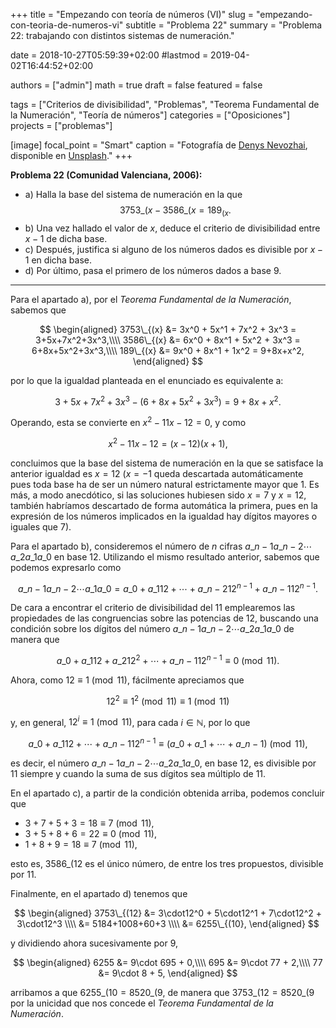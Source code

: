 +++
title = "Empezando con teoría de números (VI)"
slug  = "empezando-con-teoria-de-numeros-vi"
subtitle = "Problema 22"
summary  = "Problema 22: trabajando con distintos sistemas de numeración."

date     = 2018-10-27T05:59:39+02:00
#lastmod = 2019-04-02T16:44:52+02:00

authors  = ["admin"]
math     = true
draft    = false
featured = false

tags       = ["Criterios de divisibilidad", "Problemas", "Teorema Fundamental de la Numeración", "Teoría de números"]
categories = ["Oposiciones"]
projects   = ["problemas"]

[image]
  focal_point = "Smart"
  caption     = "Fotografía de [Denys Nevozhai](https://unsplash.com/@dnevozhai), disponible en [Unsplash](https://unsplash.com/photos/P1Irb5y18-A)."
+++

**Problema 22 (Comunidad Valenciana, 2006):** 

- a) Halla la base del sistema de numeración en la que $$3753\_{(x} - 3586\_{(x} = 189_{(x}.$$
- b) Una vez hallado el valor de $x$, deduce el criterio de divisibilidad entre $x-1$ de dicha base.
- c) Después, justifica si alguno de los números dados es divisible por $x-1$ en dicha base.
- d) Por último, pasa el primero de los números dados a base $9$. 

***

Para el apartado a), por el *Teorema Fundamental de la Numeración*, sabemos que

$$
\begin{aligned}
3753\_{(x} &= 3x^0 + 5x^1 + 7x^2 + 3x^3 = 3+5x+7x^2+3x^3,\\\\ 3586\_{(x} &= 6x^0 + 8x^1 + 5x^2 + 3x^3 = 6+8x+5x^2+3x^3,\\\\ 189\_{(x} &= 9x^0 + 8x^1 + 1x^2 = 9+8x+x^2,
\end{aligned}
$$

por lo que la igualdad planteada en el enunciado es equivalente a:

$$
3+5x+7x^2+3x^3 - (6+8x+5x^2+3x^3) = 9+8x+x^2.
$$

Operando, esta se convierte en $x^2-11x-12=0$, y como 

$$
x^2-11x-12 = (x-12)(x+1),
$$ 

concluimos que la base del sistema de numeración en la que se satisface la anterior igualdad es $x=12$ ($x=-1$ queda descartada automáticamente pues toda base ha de ser un número natural estrictamente mayor que $1$. Es más, a modo anecdótico, si las soluciones hubiesen sido $x=7$ y $x=12$, también habríamos descartado de forma automática la primera, pues en la expresión de los números implicados en la igualdad hay dígitos mayores o iguales que $7$).

Para el apartado b), consideremos el número de $n$ cifras $a\_{n-1}a\_{n-2}\cdots a\_2a\_1a\_0$ en base $12$. Utilizando el mismo resultado anterior, sabemos que podemos expresarlo como

$$
a\_{n-1}a\_{n-2}\cdots a\_1a\_0 = a\_0+a\_112+\cdots+a\_{n-2}12^{n-1}+a\_{n-1}12^{n-1}.
$$

De cara a encontrar el criterio de divisibilidad del $11$ emplearemos las propiedades de las congruencias sobre las potencias de $12$, buscando una condición sobre los dígitos del número $a\_{n-1}a\_{n-2}\cdots a\_2a\_1a\_0$ de manera que

$$
a\_0+a\_112+a\_212^2+\cdots+a\_{n-1}12^{n-1}\equiv 0\pmod{11}.
$$

Ahora, como $12\equiv 1\pmod{11}$, fácilmente apreciamos que 

$$
12^2\equiv 1^2\pmod{11}\equiv 1\pmod{11}
$$ 

y, en general, $12^i\equiv 1\pmod{11}$, para cada $i\in\mathbb{N}$, por lo que

$$
a\_0+a\_112+\cdots+a\_{n-1}12^{n-1}\equiv (a\_0+a\_1+\cdots+a\_{n-1})\pmod{11},
$$

es decir, el número $a\_{n-1}a\_{n-2}\cdots a\_2a\_1a\_0$, en base $12$, es divisible por $11$ siempre y cuando la suma de sus dígitos sea múltiplo de $11$.

En el apartado c), a partir de la condición obtenida arriba, podemos concluir que

- $3+7+5+3 = 18\equiv 7\pmod{11}$,
- $3+5+8+6 = 22\equiv 0\pmod{11}$,
- $1+8+9 = 18\equiv 7\pmod{11}$,

esto es, $3586\_{(12}$ es el único número, de entre los tres propuestos, divisible por $11$.

Finalmente, en el apartado d) tenemos que

$$
\begin{aligned}
3753\_{(12} &= 3\cdot12^0 + 5\cdot12^1 + 7\cdot12^2 + 3\cdot12^3 \\\\ &= 5184+1008+60+3 \\\\ &= 6255\_{(10},
\end{aligned}
$$

y dividiendo ahora sucesivamente por $9$,

$$
\begin{aligned}
6255 &= 9\cdot 695 + 0,\\\\ 695 &= 9\cdot 77 + 2,\\\\ 77 &= 9\cdot 8 + 5,
\end{aligned}
$$

arribamos a que $6255\_{(10} = 8520\_{(9}$, de manera que $3753\_{(12} = 8520\_{(9}$ por la unicidad que nos concede el *Teorema Fundamental de la Numeración*.
